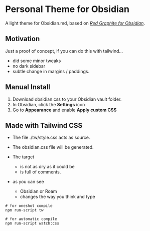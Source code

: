 # Personal Theme for Obsidian
A light theme for Obsidian.md, based on [*Red Graphite for Obsidian*](https://github.com/seanwcom/Red-Graphite-for-Obsidian). 

## Motivation

Just a proof of concept, if you can do this with tailwind...

- did some minor tweaks
- no dark sidebar
- subtle change in margins / paddings.


## Manual Install
1. Download obsidian.css to your Obsidian vault folder.
1. In Obsidian, click the **Settings** icon
1. Go to **Appearance** and enable **Apply custom CSS**



## Made with Tailwind CSS

- The file ./tw/style.css acts as source.
- The obsidian.css file will be generated.
- The target
    - is not as dry as it could be
    - is full of comments.

- as you can see
    - Obsidian or Roam 
    - changes the way you think and type

```
# for oneshot compile
npm run-script tw

# for automatic compile
npm run-script watch:css
```




